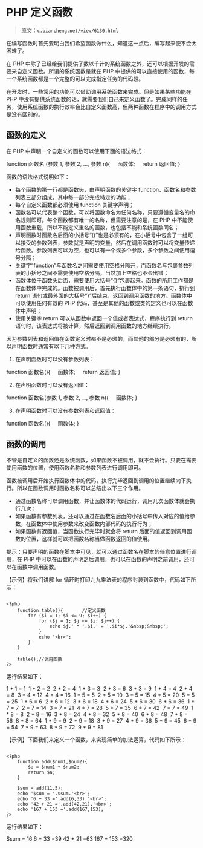 # PHP 定义函数

> 原文：[`c.biancheng.net/view/6130.html`](http://c.biancheng.net/view/6130.html)

在编写函数时首先要明白我们希望函数做什么，知道这一点后，编写起来便不会太困难了。

在 PHP 中除了已经给我们提供了数以千计的系统函数之外，还可以根据开发的需要来自定义函数。所谓的系统函数是就在 PHP 中提供的可以直接使用的函数，每一个系统函数都是一个完整的可以完成指定任务的代码段。

在开发时，一些常用的功能可以借助调用系统函数来完成。但是如果某些功能在 PHP 中没有提供系统函数的话，就需要我们自己来定义函数了。完成同样的任务，使用系统函数的执行效率会比自定义函数高，但两种函数在程序中的调用方式是没有区别的。

## 函数的定义

在 PHP 中声明一个自定义的函数可以使用下面的语法格式：

function 函数名 (参数 1, 参数 2, ..., 参数 n){
    函数体;
    return 返回值;
}

函数的语法格式说明如下：

*   每个函数的第一行都是函数头，由声明函数的关键字 function、函数名和参数列表三部分组成，其中每一部分完成特定的功能；
*   每个自定义函数都必须使用 function 关键字声明；
*   函数名可以代表整个函数，可以将函数命名为任何名称，只要遵循变量名的命名规则即可。每个函数都有唯一的名称，但需要注意的是，在 PHP 中不能使用函数重载，所以不能定义重名的函数，也包括不能和系统函数同名；
*   声明函数时函数名后面的小括号“()”也是必须有的，在小括号中包含了一组可以接受的参数列表，参数就是声明的变量，然后在调用函数时可以将变量传递给函数。参数列表可以为空，也可以有一个或多个参数，多个参数之间使用逗号分隔；
*   关键字“function”与函数名之间需要使用空格分隔开，而函数名与包裹参数列表的小括号之间不需要使用空格分隔，当然加上空格也不会出错；
*   函数体位于函数头后面，需要使用大括号“{}”包裹起来。函数的所用工作都是在函数体中完成的。函数被调用后，首先执行函数体中的第一条语句，执行到 return 语句或最外面的大括号“}”后结束，返回到调用函数的地方。函数体中可以使用任何有效的 PHP 代码，甚至是其他的函数或类的定义也可以在函数体中声明；
*   使用关键字 return 可以从函数中返回一个值或者表达式，程序执行到 return 语句时，该表达式将被计算，然后返回到调用函数的地方继续执行。

因为参数列表和返回值在函数定义时都不是必须的，而其他的部分是必须有的，所以声明函数时通常有以下几种方式。

1) 在声明函数时可以没有参数列表：

function 函数名(){
    函数体;
    return 返回值;
}

2) 在声明函数时可以没有返回值：

function 函数名(参数 1, 参数 2, ..., 参数 n){
    函数体;
}

3) 在声明函数时可以没有参数列表和返回值：

function 函数名(){
    函数体;
}

## 函数的调用

不管是自定义的函数还是系统函数，如果函数不被调用，就不会执行。只要在需要使用函数的位置，使用函数名称和参数列表进行调用即可。

函数被调用后开始执行函数体中的代码，执行完毕返回到调用的位置继续向下执行。所以在函数调用时函数名称可以总结出以下三个作用。

*   通过函数名称可以调用函数，并让函数体的代码运行，调用几次函数体就会执行几次；
*   如果函数有参数列表，还可以通过在函数名后面的小括号中传入对应的值给参数，在函数体中使用参数来改变函数内部代码的执行行为；
*   如果函数有返回值，当函数执行完毕时就会将 return 后面的值返回到调用函数的位置，这样就可以把函数名称当做函数返回的值使用。

提示：只要声明的函数在脚本中可见，就可以通过函数名在脚本的任意位置进行调用，在 PHP 中可以在函数的声明之后调用，也可以在函数的声明之前调用，还可以在函数中调用函数。

【示例】将我们讲解 for 循环时打印九九乘法表的程序封装到函数中，代码如下所示：

```

<?php
    function table(){       //定义函数
        for ($i = 1; $i <= 9; $i++) {
            for ($j = 1; $j <= $i; $j++) {
                echo $j.' * '.$i.' = '.$i*$j.'&nbsp;&nbsp;';
            }
            echo '<br>';
        }
    }

    table();//调用函数
?>
```

运行结果如下：

1 * 1 = 1 
1 * 2 = 2  2 * 2 = 4 
1 * 3 = 3  2 * 3 = 6  3 * 3 = 9 
1 * 4 = 4  2 * 4 = 8  3 * 4 = 12  4 * 4 = 16 
1 * 5 = 5  2 * 5 = 10  3 * 5 = 15  4 * 5 = 20  5 * 5 = 25 
1 * 6 = 6  2 * 6 = 12  3 * 6 = 18  4 * 6 = 24  5 * 6 = 30  6 * 6 = 36 
1 * 7 = 7  2 * 7 = 14  3 * 7 = 21  4 * 7 = 28  5 * 7 = 35  6 * 7 = 42  7 * 7 = 49 
1 * 8 = 8  2 * 8 = 16  3 * 8 = 24  4 * 8 = 32  5 * 8 = 40  6 * 8 = 48  7 * 8 = 56  8 * 8 = 64 
1 * 9 = 9  2 * 9 = 18  3 * 9 = 27  4 * 9 = 36  5 * 9 = 45  6 * 9 = 54  7 * 9 = 63  8 * 9 = 72  9 * 9 = 81 

【示例】下面我们来定义一个函数，来实现简单的加法运算，代码如下所示：

```

<?php
    function add($num1,$num2){
        $a = $num1 + $num2;
        return $a;
    }

    $sum = add(11,5);
    echo '$sum = '.$sum.'<br>';
    echo '6 + 33 ='.add(6,33).'<br>';
    echo '42 + 21 ='.add(42,21).'<br>';
    echo '167 + 153 ='.add(167,153);
?>
```

运行结果如下：

$sum = 16
6 + 33 =39
42 + 21 =63
167 + 153 =320